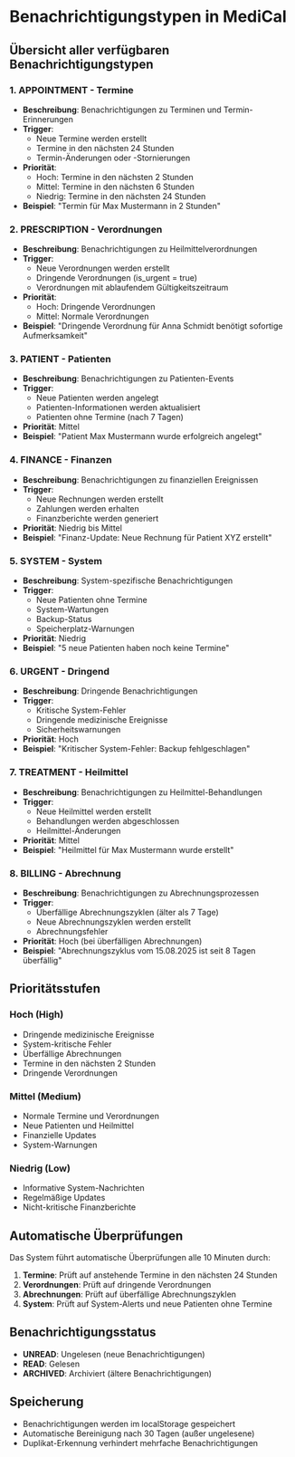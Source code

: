 # Benachrichtigungstypen in MediCal

## Übersicht aller verfügbaren Benachrichtigungstypen

### 1. **APPOINTMENT** - Termine
- **Beschreibung**: Benachrichtigungen zu Terminen und Termin-Erinnerungen
- **Trigger**: 
  - Neue Termine werden erstellt
  - Termine in den nächsten 24 Stunden
  - Termin-Änderungen oder -Stornierungen
- **Priorität**: 
  - Hoch: Termine in den nächsten 2 Stunden
  - Mittel: Termine in den nächsten 6 Stunden
  - Niedrig: Termine in den nächsten 24 Stunden
- **Beispiel**: "Termin für Max Mustermann in 2 Stunden"

### 2. **PRESCRIPTION** - Verordnungen
- **Beschreibung**: Benachrichtigungen zu Heilmittelverordnungen
- **Trigger**:
  - Neue Verordnungen werden erstellt
  - Dringende Verordnungen (is_urgent = true)
  - Verordnungen mit ablaufendem Gültigkeitszeitraum
- **Priorität**:
  - Hoch: Dringende Verordnungen
  - Mittel: Normale Verordnungen
- **Beispiel**: "Dringende Verordnung für Anna Schmidt benötigt sofortige Aufmerksamkeit"

### 3. **PATIENT** - Patienten
- **Beschreibung**: Benachrichtigungen zu Patienten-Events
- **Trigger**:
  - Neue Patienten werden angelegt
  - Patienten-Informationen werden aktualisiert
  - Patienten ohne Termine (nach 7 Tagen)
- **Priorität**: Mittel
- **Beispiel**: "Patient Max Mustermann wurde erfolgreich angelegt"

### 4. **FINANCE** - Finanzen
- **Beschreibung**: Benachrichtigungen zu finanziellen Ereignissen
- **Trigger**:
  - Neue Rechnungen werden erstellt
  - Zahlungen werden erhalten
  - Finanzberichte werden generiert
- **Priorität**: Niedrig bis Mittel
- **Beispiel**: "Finanz-Update: Neue Rechnung für Patient XYZ erstellt"

### 5. **SYSTEM** - System
- **Beschreibung**: System-spezifische Benachrichtigungen
- **Trigger**:
  - Neue Patienten ohne Termine
  - System-Wartungen
  - Backup-Status
  - Speicherplatz-Warnungen
- **Priorität**: Niedrig
- **Beispiel**: "5 neue Patienten haben noch keine Termine"

### 6. **URGENT** - Dringend
- **Beschreibung**: Dringende Benachrichtigungen
- **Trigger**:
  - Kritische System-Fehler
  - Dringende medizinische Ereignisse
  - Sicherheitswarnungen
- **Priorität**: Hoch
- **Beispiel**: "Kritischer System-Fehler: Backup fehlgeschlagen"

### 7. **TREATMENT** - Heilmittel
- **Beschreibung**: Benachrichtigungen zu Heilmittel-Behandlungen
- **Trigger**:
  - Neue Heilmittel werden erstellt
  - Behandlungen werden abgeschlossen
  - Heilmittel-Änderungen
- **Priorität**: Mittel
- **Beispiel**: "Heilmittel für Max Mustermann wurde erstellt"

### 8. **BILLING** - Abrechnung
- **Beschreibung**: Benachrichtigungen zu Abrechnungsprozessen
- **Trigger**:
  - Überfällige Abrechnungszyklen (älter als 7 Tage)
  - Neue Abrechnungszyklen werden erstellt
  - Abrechnungsfehler
- **Priorität**: Hoch (bei überfälligen Abrechnungen)
- **Beispiel**: "Abrechnungszyklus vom 15.08.2025 ist seit 8 Tagen überfällig"

## Prioritätsstufen

### **Hoch (High)**
- Dringende medizinische Ereignisse
- System-kritische Fehler
- Überfällige Abrechnungen
- Termine in den nächsten 2 Stunden
- Dringende Verordnungen

### **Mittel (Medium)**
- Normale Termine und Verordnungen
- Neue Patienten und Heilmittel
- Finanzielle Updates
- System-Warnungen

### **Niedrig (Low)**
- Informative System-Nachrichten
- Regelmäßige Updates
- Nicht-kritische Finanzberichte

## Automatische Überprüfungen

Das System führt automatische Überprüfungen alle 10 Minuten durch:

1. **Termine**: Prüft auf anstehende Termine in den nächsten 24 Stunden
2. **Verordnungen**: Prüft auf dringende Verordnungen
3. **Abrechnungen**: Prüft auf überfällige Abrechnungszyklen
4. **System**: Prüft auf System-Alerts und neue Patienten ohne Termine

## Benachrichtigungsstatus

- **UNREAD**: Ungelesen (neue Benachrichtigungen)
- **READ**: Gelesen
- **ARCHIVED**: Archiviert (ältere Benachrichtigungen)

## Speicherung

- Benachrichtigungen werden im localStorage gespeichert
- Automatische Bereinigung nach 30 Tagen (außer ungelesene)
- Duplikat-Erkennung verhindert mehrfache Benachrichtigungen
